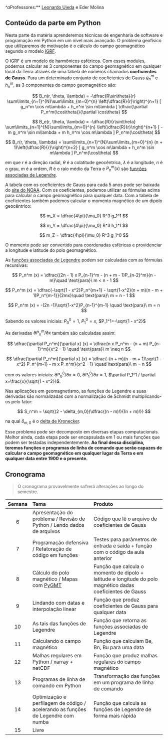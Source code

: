 *^a*Professores:** [Leonardo Uieda](http://www.leouieda.com/) e Eder Molina

## Conteúdo da parte em Python

Nesta parte da matéria aprenderemos técnicas de engenharia de software e programação em Python em um nível mais avançado. O problema geofísico que utilizaremos de motivação é o cálculo do campo geomagnético segundo o modelo [IGRF](https://www.ncei.noaa.gov/products/international-geomagnetic-reference-field).

O IGRF é um modelo de harmônicos esféricos. Com esses modules, podemos calcular as 3 componentes do campo geomagnético em qualquer local da Terra através de uma tabela de números chamados **coeficientes de Gauss**. Para um determinado conjunto de coeficientes de Gauss $g_n^m$ e $h_n^m$, as 3 componentes do campo geomagnético são:

$$
B_n(r, \theta, \lambda) = -\dfrac{R\sin\theta}{r} \sum\limits_{n=1}^{N}\sum\limits_{m=0}^{n} \left(\dfrac{R}{r}\right)^{n+1} [ g_n^m \cos m\lambda + h_n^m \sin m\lambda ] \dfrac{\partial P_n^m(\cos\theta)}{\partial \cos\theta}
$$

$$
B_e(r, \theta, \lambda) = -\dfrac{R}{r\sin\theta} \sum\limits_{n=1}^{N}\sum\limits_{m=0}^{n} \left(\dfrac{R}{r}\right)^{n+1} [ -m g_n^m \sin m\lambda + m h_n^m \cos m\lambda ] P_n^m(\cos\theta)
$$

$$
B_r(r, \theta, \lambda) = \sum\limits_{n=1}^{N}\sum\limits_{m=0}^{n} (n + 1)\left(\dfrac{R}{r}\right)^{n+2} [ g_n^m \cos m\lambda + h_n^m \sin m\lambda ] P_n^m(\cos\theta)
$$

em que $r$ é a direção radial, $\theta$ é a colatitude geocêntrica, $\lambda$ é a longitude, $n$ é o grau, $m$ é a ordem, $R$ é o raio médio da Terra e $P_n^m(x)$ são [funções associadas de Legendre](https://en.wikipedia.org/wiki/Associated_Legendre_polynomials).

A tabela com os coeficientes de Gauss para cada 5 anos pode ser baixada do [site do NOAA](https://www.ngdc.noaa.gov/IAGA/vmod/coeffs/igrf13coeffs.txt). Com os coeficientes, podemos utilizar as fórmulas acima para calcular o campo geomagnético para qualquer data. Com a tabela de coeficientes também podemos calcular o momento magnético de um dipolo geocêntrico:

$$
m_X = \dfrac{4\pi}{\mu_0} R^3 g_1^1
$$

$$
m_Y = \dfrac{4\pi}{\mu_0} R^3 h_1^1
$$

$$
m_Z = \dfrac{4\pi}{\mu_0} R^3 g_1^0
$$

O momento pode ser convertido para coordenadas esféricas e providenciar a longitude e latitude do polo geomagnético.

As [funções associadas de Legendre](https://en.wikipedia.org/wiki/Associated_Legendre_polynomials) podem ser calculadas com as fórmulas recursivas:

$$
P_n^m (x) = \dfrac{(2n - 1) x P_{n-1}^m - (n + m - 1)P_{n-2}^m}{n - m}\quad \text{para}\ m < n - 1
$$

$$
P_n^m (x) = \dfrac{-\sqrt{1 - x^2}P_n^{m+1} - \sqrt{1-x^2}(n + m)(n - m + 1)P_n^{m-1}}{2mx}\quad \text{para}\ m = n - 1
$$

$$
P_n^m (x) = -(2n -1)\sqrt{1-x^2}P_{n-1}^{m-1} \quad \text{para}\ m = n
$$

Sabendo os valores iniciais: $P_0^0 = 1$, $P_1^0 = x$, $P_1^1=-\sqrt{1 - x^2}$

As derivadas $\partial P_n^m / \partial x$ também são calculadas assim:

$$
\dfrac{\partial P_n^m}{\partial x} (x) = \dfrac{n x P_n^m - (n + m) P_{n-1}^m}{x^2 - 1} \quad \text{para}\ m \neq n
$$

$$
\dfrac{\partial P_n^m}{\partial x} (x) = \dfrac{-(n + m)(n - m + 1)\sqrt{1 - x^2} P_n^{m-1} - m x P_n^m}{x^2 - 1} \quad \text{para}\ m = n
$$

com os valores iniciais: $\partial P_0^0 / \partial x=0$, $\partial P_1^0 / \partial x=1$, $\partial P_1^1 / \partial x=\frac{x}{\sqrt{1 - x^2}}$.

Nas aplicações em geomagnetismo, as funções de Legendre e suas derivadas são normalizadas com a normalização de Schmidt multiplicando-os pelo fator:

$$
S_n^m = \sqrt{(2 - \delta_{m,0})\dfrac{(n - m)!}{(n + m)!}}
$$

na qual $\delta_{m,0}$ é o [delta de Kronecker](https://en.wikipedia.org/wiki/Kronecker_delta).

Esse problema pode ser decomposto em diversas etapas computacionais. Melhor ainda, cada etapa pode ser encapsulada em 1 ou mais funções que podem ser testadas independentemente. **Ao final dessa disciplina, teremos funções e programas de linha de comando que serão capazes de calcular o campo geomagnético em qualquer lugar da Terra e em qualquer data entre 1900 e o presente.**


## Cronograma

> O cronograma provavelmente sofrerá alterações ao longo do semestre.

| Semana | Tema                                 | Produto |
|:------:|:-------------------------------------|:--------|
| 6      | Apresentação do problema / Revisão de Python / Lendo dados de arquivos | Código que lê o arquivo de coeficientes de Gauss |
| 7      | Programação defensiva / Refatoração de código em funções | Testes para parâmetros de entrada e saída + função com o código da aula anterior |
| 8      | Cálculo do polo magnético / Mapas com [PyGMT](https://www.pygmt.org) | Função que calcula o momento de dipolo + latitude e longitude do polo magnético dadas coeficientes de Gauss |
| 9      | Lindando com datas e interpolação linear | Função que produz coeficientes de Gauss para qualquer data |
| 10     | As tais das funções de Legendre | Função que retorna as funções associadas de Legendre |
| 11     | Calculando o campo magnético | Função que calculam Be, Bn, Bu para uma data |
| 12     | Malhas regulares em Python / xarray + netCDF | Função que produz malhas regulares do campo magnético |
| 13     | Programas de linha de comando em Python | Transformação das funções em um programa de linha de comando |
| 14     | Optimização e perfilagem de código / acelerando as funções de Legendre com numba | Função que calcula as funções de Legendre de forma mais rápida |
| 15     | Livre |
